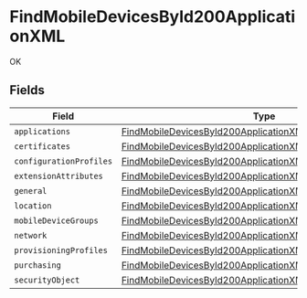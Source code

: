 # FindMobileDevicesById200ApplicationXML

OK


## Fields

| Field                                                                                                                                                   | Type                                                                                                                                                    | Required                                                                                                                                                | Description                                                                                                                                             |
| ------------------------------------------------------------------------------------------------------------------------------------------------------- | ------------------------------------------------------------------------------------------------------------------------------------------------------- | ------------------------------------------------------------------------------------------------------------------------------------------------------- | ------------------------------------------------------------------------------------------------------------------------------------------------------- |
| `applications`                                                                                                                                          | [FindMobileDevicesById200ApplicationXMLApplications](../../models/operations/findmobiledevicesbyid200applicationxmlapplications.md)[]                   | :heavy_minus_sign:                                                                                                                                      | N/A                                                                                                                                                     |
| `certificates`                                                                                                                                          | [FindMobileDevicesById200ApplicationXMLCertificates](../../models/operations/findmobiledevicesbyid200applicationxmlcertificates.md)[]                   | :heavy_minus_sign:                                                                                                                                      | N/A                                                                                                                                                     |
| `configurationProfiles`                                                                                                                                 | [FindMobileDevicesById200ApplicationXMLConfigurationProfiles](../../models/operations/findmobiledevicesbyid200applicationxmlconfigurationprofiles.md)[] | :heavy_minus_sign:                                                                                                                                      | N/A                                                                                                                                                     |
| `extensionAttributes`                                                                                                                                   | [FindMobileDevicesById200ApplicationXMLExtensionAttributes](../../models/operations/findmobiledevicesbyid200applicationxmlextensionattributes.md)[]     | :heavy_minus_sign:                                                                                                                                      | N/A                                                                                                                                                     |
| `general`                                                                                                                                               | [FindMobileDevicesById200ApplicationXMLGeneral](../../models/operations/findmobiledevicesbyid200applicationxmlgeneral.md)                               | :heavy_minus_sign:                                                                                                                                      | N/A                                                                                                                                                     |
| `location`                                                                                                                                              | [FindMobileDevicesById200ApplicationXMLLocation](../../models/operations/findmobiledevicesbyid200applicationxmllocation.md)                             | :heavy_minus_sign:                                                                                                                                      | N/A                                                                                                                                                     |
| `mobileDeviceGroups`                                                                                                                                    | [FindMobileDevicesById200ApplicationXMLMobileDeviceGroups](../../models/operations/findmobiledevicesbyid200applicationxmlmobiledevicegroups.md)[]       | :heavy_minus_sign:                                                                                                                                      | N/A                                                                                                                                                     |
| `network`                                                                                                                                               | [FindMobileDevicesById200ApplicationXMLNetwork](../../models/operations/findmobiledevicesbyid200applicationxmlnetwork.md)                               | :heavy_minus_sign:                                                                                                                                      | N/A                                                                                                                                                     |
| `provisioningProfiles`                                                                                                                                  | [FindMobileDevicesById200ApplicationXMLProvisioningProfiles](../../models/operations/findmobiledevicesbyid200applicationxmlprovisioningprofiles.md)[]   | :heavy_minus_sign:                                                                                                                                      | N/A                                                                                                                                                     |
| `purchasing`                                                                                                                                            | [FindMobileDevicesById200ApplicationXMLPurchasing](../../models/operations/findmobiledevicesbyid200applicationxmlpurchasing.md)                         | :heavy_minus_sign:                                                                                                                                      | N/A                                                                                                                                                     |
| `securityObject`                                                                                                                                        | [FindMobileDevicesById200ApplicationXMLSecurityObject](../../models/operations/findmobiledevicesbyid200applicationxmlsecurityobject.md)                 | :heavy_minus_sign:                                                                                                                                      | N/A                                                                                                                                                     |